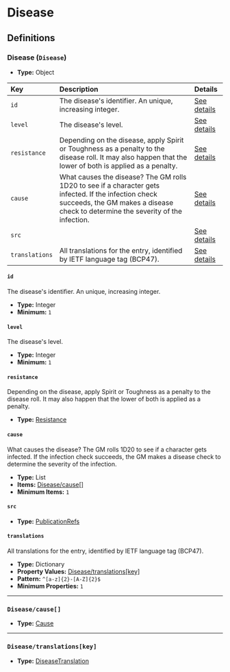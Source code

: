 # Disease

## Definitions

### <a name="Disease"></a> Disease (`Disease`)

- **Type:** Object

Key | Description | Details
:-- | :-- | :--
`id` | The disease's identifier. An unique, increasing integer. | <a href="#Disease/id">See details</a>
`level` | The disease's level. | <a href="#Disease/level">See details</a>
`resistance` | Depending on the disease, apply Spirit or Toughness as a penalty to the disease roll. It may also happen that the lower of both is applied as a penalty. | <a href="#Disease/resistance">See details</a>
`cause` | What causes the disease? The GM rolls 1D20 to see if a character gets infected. If the infection check succeeds, the GM makes a disease check to determine the severity of the infection. | <a href="#Disease/cause">See details</a>
`src` |  | <a href="#Disease/src">See details</a>
`translations` | All translations for the entry, identified by IETF language tag (BCP47). | <a href="#Disease/translations">See details</a>

#### <a name="Disease/id"></a> `id`

The disease's identifier. An unique, increasing integer.

- **Type:** Integer
- **Minimum:** `1`

#### <a name="Disease/level"></a> `level`

The disease's level.

- **Type:** Integer
- **Minimum:** `1`

#### <a name="Disease/resistance"></a> `resistance`

Depending on the disease, apply Spirit or Toughness as a penalty to the
disease roll. It may also happen that the lower of both is applied as a
penalty.

- **Type:** <a href="./_DiseasePoison.md#Resistance">Resistance</a>

#### <a name="Disease/cause"></a> `cause`

What causes the disease? The GM rolls 1D20 to see if a character gets
infected. If the infection check succeeds, the GM makes a disease check to
determine the severity of the infection.

- **Type:** List
- **Items:** <a href="#Disease/cause[]">Disease/cause[]</a>
- **Minimum Items:** `1`

#### <a name="Disease/src"></a> `src`

- **Type:** <a href="./source/_PublicationRef.md#PublicationRefs">PublicationRefs</a>

#### <a name="Disease/translations"></a> `translations`

All translations for the entry, identified by IETF language tag (BCP47).

- **Type:** Dictionary
- **Property Values:** <a href="#Disease/translations[key]">Disease/translations[key]</a>
- **Pattern:** `^[a-z]{2}-[A-Z]{2}$`
- **Minimum Properties:** `1`

---

### <a name="Disease/cause[]"></a> `Disease/cause[]`

- **Type:** <a href="./_DiseasePoison.md#Cause">Cause</a>

---

### <a name="Disease/translations[key]"></a> `Disease/translations[key]`

- **Type:** <a href="./_DiseasePoison.md#DiseaseTranslation">DiseaseTranslation</a>
